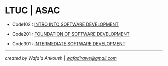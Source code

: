 

# LTUC | ASAC

- Code102 : [INTRO INTO SOFTWARE DEVELOPMENT](READMEcode102.md)

- Code201 : [FOUNDATION OF SOFTWARE DEVELOPMENT](READMEcode201.md)

- Code301 : [INTERMEDIATE SOFTWARE DEVELOPMENT](READMEcode301.md)

***

*created by Wafa'a Ankoush* |  *wafadirawe@gmail.com*
